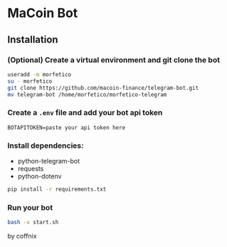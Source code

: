 # MaCoin Bot

## Installation

### (Optional) Create a virtual environment and git clone the bot

```bash
useradd -m morfetico
su - morfetico
git clone https://github.com/macoin-finance/telegram-bot.git
mv telegram-bot /home/morfetico/morfetico-telegram
```

### Create a `.env` file and add your bot api token

```
BOTAPITOKEN=paste your api token here
```
### Install dependencies:
- python-telegram-bot
- requests
- python-dotenv

```bash
pip install -r requirements.txt
```

### Run your bot

```bash
bash -x start.sh
```
by coffnix
